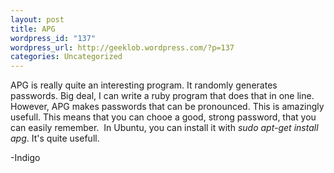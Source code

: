 ```yaml
--- 
layout: post
title: APG
wordpress_id: "137"
wordpress_url: http://geeklob.wordpress.com/?p=137
categories: Uncategorized
---
```

APG is really quite an interesting program. It randomly generates passwords. Big deal, I can write a ruby program that does that in one line. However, APG makes passwords that can be pronounced. This is amazingly usefull. This means that you can chooe a good, strong password, that you can easily remember.  In Ubuntu, you can install it with <em>sudo apt-get install apg</em>. It's quite usefull.

-Indigo
